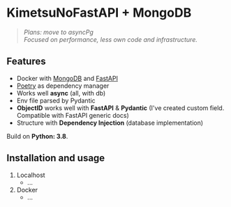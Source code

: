 # KimetsuNoFastAPI + MongoDB    

>*Plans: move to asyncPg     
Focused on performance, less own code and infrastructure.*

## Features 

- Docker with [MongoDB](https://www.mongodb.com) and [FastAPI](http://fastapi.tiangolo.com)  
- [Poetry](https://python-poetry.org) as dependency manager    
- Works well **async** (all, with db)  
- Env file parsed by Pydantic    
- **ObjectID** works well with **FastAPI** & **Pydantic** (I've created custom field. Compatible with FastAPI generic docs)    
- Structure with **Dependency Injection** (database implementation)    

Build on **Python: 3.8**.    


## Installation and usage 
1. Localhost
   - ...
2. Docker
   - ...
